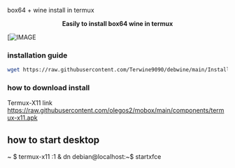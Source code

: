 box64 + wine install in termux

<b><p align="center">Easily to install box64 wine in termux </p></b>
[![IMAGE](https://raw.githubusercontent.com/terwine9090/debwine/main/Screenshot_2024-03-18-21-26-13-05_84d3000e3f4017145260f7618db1d683.jpg)
### installation guide

```bash
wget https://raw.githubusercontent.com/Terwine9090/debwine/main/Install.sh & bash Install.sh
```
### how to download install
Termux-X11 link https://raw.githubusercontent.com/olegos2/mobox/main/components/termux-x11.apk
## how to start desktop
~ $ termux-x11 :1 & dn
debian@localhost:~$ startxfce
